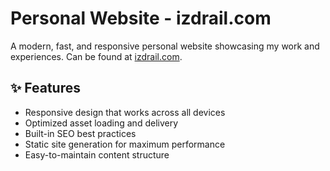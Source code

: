 # Personal Website - izdrail.com

A modern, fast, and responsive personal website showcasing my work and experiences.
Can be found at [izdrail.com](https://izdrail.com).


## ✨ Features

- Responsive design that works across all devices
- Optimized asset loading and delivery
- Built-in SEO best practices
- Static site generation for maximum performance
- Easy-to-maintain content structure